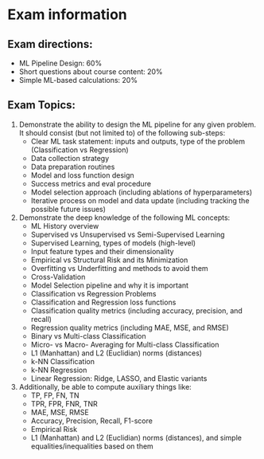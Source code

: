 # Exam information

## Exam directions: 
- ML Pipeline Design: 60%
- Short questions about course content: 20%
- Simple ML-based calculations: 20%

## Exam Topics:
1. Demonstrate the ability to design the ML pipeline for any given problem. It should consist (but not limited to) of the following sub-steps:
	- Clear ML task statement: inputs and outputs, type of the problem (Classification vs Regression)
	- Data collection strategy
	- Data preparation routines
	- Model and loss function design
	- Success metrics and eval procedure
	- Model selection approach (including ablations of hyperparameters)
	- Iterative process on model and data update (including tracking the possible future issues)
2. Demonstrate the deep knowledge of the following ML concepts:
	- ML History overview
	- Supervised vs Unsupervised vs Semi-Supervised Learning
	- Supervised Learning, types of models (high-level)
	- Input feature types and their dimensionality
	- Empirical vs Structural Risk and its Minimization
	- Overfitting vs Underfitting and methods to avoid them
	- Cross-Validation
	- Model Selection pipeline and why it is important
	- Classification vs Regression Problems
	- Classification and Regression loss functions
	- Classification quality metrics (including accuracy, precision, and recall)
	- Regression quality metrics (including MAE, MSE, and RMSE)
	- Binary vs Multi-class Classification
	- Micro- vs Macro- Averaging for Multi-class Classification
	- L1 (Manhattan) and L2 (Euclidian) norms (distances)
	- k-NN Classification
	- k-NN Regression
	- Linear Regression: Ridge, LASSO, and Elastic variants
3. Additionally, be able to compute auxiliary things like:
	- TP, FP, FN, TN
	- TPR, FPR, FNR, TNR
	- MAE, MSE, RMSE
	- Accuracy, Precision, Recall, F1-score
	- Empirical Risk
	- L1 (Manhattan) and L2 (Euclidian) norms (distances), and simple equalities/inequalities based on them

